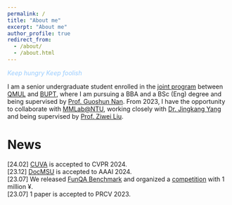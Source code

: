```yaml
---
permalink: /
title: "About me"
excerpt: "About me"
author_profile: true
redirect_from: 
  - /about/
  - /about.html
---
```


_<font color=#99CCFF>Keep hungry Keep foolish</font>_

I am a senior undergraduate student enrolled in the [joint program](http://www.eecs.qmul.ac.uk/study-abroad/joint-programme-bupt/) between [QMUL](https://www.qmul.ac.uk/) and [BUPT](https://www.bupt.edu.cn/), where I am pursuing a BBA and a BSc (Eng) degree and being supervised by [Prof. Guoshun Nan](https://scholar.google.com/citations?user=uSykWkMAAAAJ&hl=en). From 2023, I have the opportunity to collaborate with [MMLab@NTU](https://www.mmlab-ntu.com/index.html), working closely with [Dr. Jingkang Yang](https://jingkang50.github.io/) and being supervised by [Prof. Ziwei Liu](https://liuziwei7.github.io/).

News
======
[24.02] [CUVA](https://github.com/fesvhtr/CUVA) is accepted to CVPR 2024.  
[23.12] [DocMSU](https://github.com/fesvhtr/DocMSU) is accepted to AAAI 2024.  
[23.07] We released [FunQA Benchmark](https://funqa-benchmark.github.io/) and organized a [competition](https://iacc.pazhoulab-huangpu.com/contestdetail?id=64af50154a0ed647faca623a&award=1,000,000) with 1 million ¥.  
[23.07] 1 paper is accepted to PRCV 2023.

